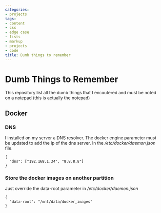 ```yaml
---
categories:
- projects
tags:
- content
- css
- edge case
- lists
- markup
- projects
- code
title: Dumb things to remember
---
```


Dumb Things to Remember
=======================

This repository list all the dumb things that I encoutered and must be
noted on a notepad (this is actually the notepad)

Docker
------

### DNS

I installed on my server a DNS resolver. The docker engine parameter
must be updated to add the ip of the dns server. In the
*/etc/docker/daemon.json* file.

``` {.json}
{
  "dns": ["192.168.1.34", "8.8.8.8"]
}
```

### Store the docker images on another partition

Just override the data-root parameter in */etc/docker/daemon.json*

``` {.json}
{
  "data-root": "/mnt/data/docker_images"
}
```
